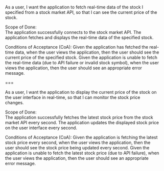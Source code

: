 As a user, I want the application to fetch real-time data of the stock I specified from a stock market API, so that I can see the current price of the stock.

Scope of Done:  
The application successfully connects to the stock market API.
The application fetches and displays the real-time data of the specified stock.

Conditions of Acceptance (CoA):
Given the application has fetched the real-time data, when the user views the application, then the user should see the current price of the specified stock.
Given the application is unable to fetch the real-time data (due to API failure or invalid stock symbol), when the user views the application, then the user should see an appropriate error message.

===

As a user, I want the application to display the current price of the stock on the user interface in real-time, so that I can monitor the stock price changes.

Scope of Done:  
The application successfully fetches the latest stock price from the stock market API every second.
The application updates the displayed stock price on the user interface every second.

Conditions of Acceptance (CoA):
Given the application is fetching the latest stock price every second, when the user views the application, then the user should see the stock price being updated every second.
Given the application is unable to fetch the latest stock price (due to API failure), when the user views the application, then the user should see an appropriate error message.
